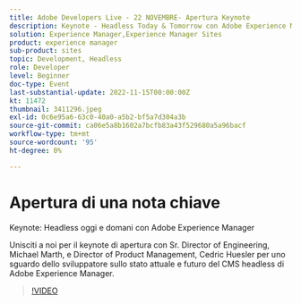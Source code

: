 ```yaml
---
title: Adobe Developers Live - 22 NOVEMBRE- Apertura Keynote
description: Keynote - Headless Today & Tomorrow con Adobe Experience ManagerUnisciti a noi per il keynote di apertura con Sr. Director of Engineering, Michael Marth, e Director of Product Management, Cedric Huesler per uno sguardo dello sviluppatore sullo stato attuale e futuro del CMS headless di Adobe Experience Manager.
solution: Experience Manager,Experience Manager Sites
product: experience manager
sub-product: sites
topic: Development, Headless
role: Developer
level: Beginner
doc-type: Event
last-substantial-update: 2022-11-15T00:00:00Z
kt: 11472
thumbnail: 3411296.jpeg
exl-id: 0c6e95a6-63c0-40a0-a5b2-bf5a7d304a3b
source-git-commit: ca06e5a8b1602a7bcfb83a43f529680a5a96bacf
workflow-type: tm+mt
source-wordcount: '95'
ht-degree: 0%

---
```


# Apertura di una nota chiave

Keynote: Headless oggi e domani con Adobe Experience Manager

Unisciti a noi per il keynote di apertura con Sr. Director of Engineering, Michael Marth, e Director of Product Management, Cedric Huesler per uno sguardo dello sviluppatore sullo stato attuale e futuro del CMS headless di Adobe Experience Manager.

>[!VIDEO](https://video.tv.adobe.com/v/3411296/?quality=12&learn=on)
